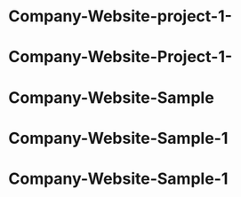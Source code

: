 # Company-Website-project-1-
# Company-Website-Project-1-
# Company-Website-Sample
# Company-Website-Sample-1
# Company-Website-Sample-1
